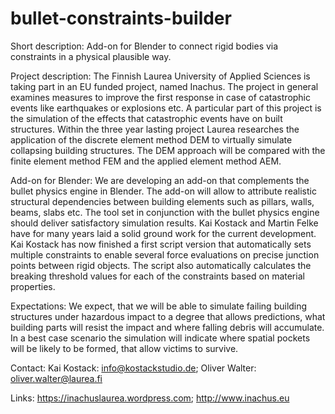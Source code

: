 # bullet-constraints-builder
Short description:
Add-on for Blender to connect rigid bodies via constraints in a physical plausible way.


Project description:
The Finnish Laurea University of Applied Sciences is taking part in an EU funded project, named Inachus. The project in general examines measures to improve the first response in case of catastrophic events like earthquakes or explosions etc. A particular part of this project is the simulation of the effects that catastrophic events have on built structures. Within the three year lasting project Laurea researches the application of the discrete element method DEM to virtually simulate collapsing building structures. The DEM approach will be compared with the finite element method FEM and the applied element method AEM.

Add-on for Blender: 
We are developing an add-on that complements the bullet physics engine in Blender. The add-on will allow to attribute realistic structural dependencies between building elements such as pillars, walls, beams, slabs etc. The tool set in conjunction with the bullet physics engine should deliver satisfactory simulation results. Kai Kostack and Martin Felke have for many years laid a solid ground work for the current development. 
Kai Kostack has now finished a first script version that automatically sets multiple constraints to enable several force evaluations on precise junction points between rigid objects. The script also automatically calculates the breaking threshold values for each of the constraints based on material properties.

Expectations:
We expect, that we will be able to simulate failing building structures under hazardous impact to a degree that allows predictions, what building parts will resist the impact and where falling debris will accumulate. In a best case scenario the simulation will indicate where spatial pockets will be likely to be formed, that allow victims to survive.

Contact:
Kai Kostack: 	info@kostackstudio.de;
Oliver Walter: 	oliver.walter@laurea.fi 

Links:
https://inachuslaurea.wordpress.com;
http://www.inachus.eu
